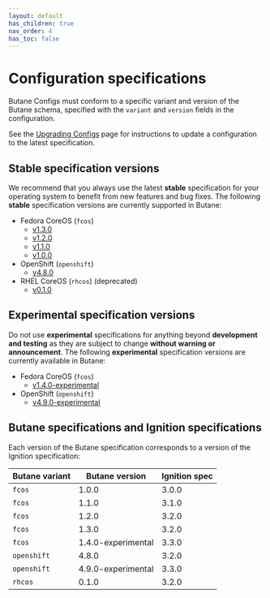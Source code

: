 ```yaml
---
layout: default
has_children: true
nav_order: 4
has_toc: false
---
```


# Configuration specifications

Butane Configs must conform to a specific variant and version of the Butane schema, specified with the `variant` and `version` fields in the configuration.

See the [Upgrading Configs](upgrading.md) page for instructions to update a configuration to the latest specification.

## Stable specification versions

We recommend that you always use the latest **stable** specification for your operating system to benefit from new features and bug fixes. The following **stable** specification versions are currently supported in Butane:

- Fedora CoreOS (`fcos`)
  - [v1.3.0](config-fcos-v1_3.md)
  - [v1.2.0](config-fcos-v1_2.md)
  - [v1.1.0](config-fcos-v1_1.md)
  - [v1.0.0](config-fcos-v1_0.md)
- OpenShift (`openshift`)
  - [v4.8.0](config-openshift-v4_8.md)
- RHEL CoreOS (`rhcos`) (deprecated)
  - [v0.1.0](config-rhcos-v0_1.md)

## Experimental specification versions

Do not use **experimental** specifications for anything beyond **development and testing** as they are subject to change **without warning or announcement**. The following **experimental** specification versions are currently available in Butane:

- Fedora CoreOS (`fcos`)
  - [v1.4.0-experimental](config-fcos-v1_4-exp.md)
- OpenShift (`openshift`)
  - [v4.9.0-experimental](config-openshift-v4_9-exp.md)

## Butane specifications and Ignition specifications

Each version of the Butane specification corresponds to a version of the Ignition specification:

| Butane variant | Butane version     | Ignition spec      |
|----------------|--------------------|--------------------|
| `fcos`         | 1.0.0              | 3.0.0              |
| `fcos`         | 1.1.0              | 3.1.0              |
| `fcos`         | 1.2.0              | 3.2.0              |
| `fcos`         | 1.3.0              | 3.2.0              |
| `fcos`         | 1.4.0-experimental | 3.3.0              |
| `openshift`    | 4.8.0              | 3.2.0              |
| `openshift`    | 4.9.0-experimental | 3.3.0              |
| `rhcos`        | 0.1.0              | 3.2.0              |
